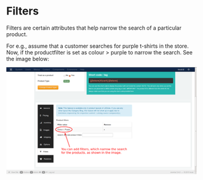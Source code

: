 # Filters

Filters are certain attributes that help narrow the search of a particular product.

For e.g., assume that a customer searches for purple t-shirts in the store. Now, if the productfilter is set as colour > purple to narrow the search. See the image below:

![](product_simple_filters.png)